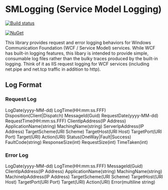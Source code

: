 # SMLogging (Service Model Logging)

[![Build status](https://ci.appveyor.com/api/projects/status/jq63fmhc9xspiggk?svg=true)](https://ci.appveyor.com/project/JohnCruikshank/smlogging)

[![NuGet](https://img.shields.io/nuget/v/Nuget.Core.svg?maxAge=2592000)](https://www.nuget.org/packages/SMLogging/)

This library provides request and error logging behaviors for Windows Communication Foundation (WCF / Service Model) services.  While WCF has built-in logging features, this libary is intended to provide simple, consumable log files rather than the bulky traces produced by the built-in logging.  Think of it as IIS request logging for WCF services (including net.pipe and net.tcp traffic in addition to http).

## Log Format

### Request Log

LogDate(yyyy-MM-dd)
LogTime(HH:mm:ss.FFF) 
Disposition(Client|Dispatch)
MessageId(Guid)
RequestDate(yyyy-MM-dd)
RequestTime(HH:mm:ss.FFF) 
ClientIpAddress(IP Address)
ApplicationName(string)
MachingName(string)
ServerIpAddress(IP Address)
TargetScheme(URI Scheme)
TargetHost(URI Host)
TargetPort(URI Port)
Target(URI)
Action(URI)
Status(OneWay|Fault|Success)
FaultCode(string)
ResponseSize(int)
RequestSize(int)
TimeTaken(int)

### Error Log

LogDate(yyyy-MM-dd)
LogTime(HH:mm:ss.FFF) 
MessageId(Guid)
ClientIpAddress(IP Address)
ApplicationName(string)
MachingName(string)
MachineIpAddress(IP Address)
TargetScheme(URI Scheme)
TargetHost(URI Host)
TargetPort(URI Port)
Target(URI)
Action(URI)
Error(multiline string)
